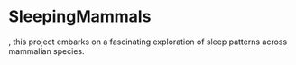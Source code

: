 # SleepingMammals
, this project embarks on a fascinating exploration of sleep patterns across mammalian species.
